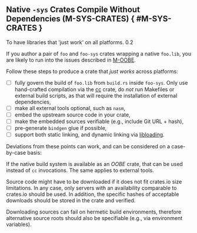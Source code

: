 ﻿<!-- Copyright (c) Microsoft Corporation. Licensed under the MIT license. -->

## Native `-sys` Crates Compile Without Dependencies (M-SYS-CRATES) { #M-SYS-CRATES }

<why>To have libraries that 'just work' on all platforms.</why>
<version>0.2</version>

If you author a pair of `foo` and `foo-sys` crates wrapping a native `foo.lib`, you are likely to run into the issues described
in [M-OOBE].

Follow these steps to produce a crate that _just works_ across platforms:

- [ ] fully govern the build of `foo.lib` from `build.rs` inside `foo-sys`. Only use hand-crafted compilation via the
  [cc](https://crates.io/crates/cc) crate, do _not_ run Makefiles or external build scripts, as that will require the installation of external dependencies,
- [ ] make all external tools optional, such as `nasm`,
- [ ] embed the upstream source code in your crate,
- [ ] make the embedded sources verifiable (e.g., include Git URL + hash),
- [ ] pre-generate `bindgen` glue if possible,
- [ ] support both static linking, and dynamic linking via [libloading](https://crates.io/crates/libloading/0.8.6).

Deviations from these points can work, and can be considered on a case-by-case basis:

If the native build system is available as an _OOBE_ crate, that can be used instead of `cc` invocations. The same applies to external tools.

Source code might have to be downloaded if it does not fit crates.io size limitations. In any case, only servers with an availability
comparable to crates.io should be used. In addition, the specific hashes of acceptable downloads should be stored in the crate and verified.

Downloading sources can fail on hermetic build environments, therefore alternative source roots should also be specifiable (e.g., via environment variables).

[M-OOBE]: ./#M-OOBE
